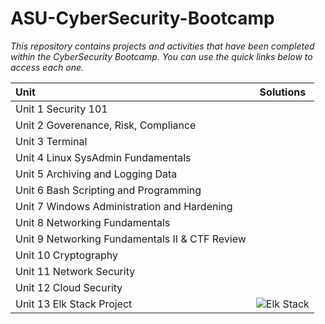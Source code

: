 ASU-CyberSecurity-Bootcamp
==========================
*This repository contains _projects_ and _activities_ that have been completed within the CyberSecurity Bootcamp. 
You can use the quick links below to access each one.*


| Unit                      | Solutions     |
|:-------------------------|:-------------:|
| Unit 1 Security 101 |     |
| Unit 2 Goverenance, Risk, Compliance |    |
| Unit 3 Terminal | |
| Unit 4 Linux SysAdmin Fundamentals | |
| Unit 5 Archiving and Logging Data | |
| Unit 6 Bash Scripting and Programming | |
| Unit 7 Windows Administration and Hardening | |
| Unit 8 Networking Fundamentals | |
| Unit 9 Networking Fundamentals II & CTF Review | |
| Unit 10 Cryptography | |
| Unit 11 Network Security | |
| Unit 12 Cloud Security | |
| Unit 13 Elk Stack Project | ![Elk Stack](https://github.com/Jbyford89/ASU-CyberSecurity-Bootcamp/tree/main/ELK-Stack-Deployment-Project) |
